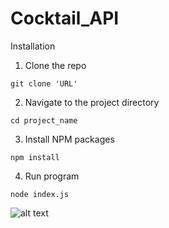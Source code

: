# Cocktail_API

Installation
1. Clone the repo
```
git clone 'URL'
```
2. Navigate to the project directory
```
cd project_name
 ```
3. Install NPM packages
```
npm install
```
4. Run program
```
node index.js
```
![alt text](https://github.com/MarcelBasa/Cocktail-API/edit/master/images/cocktails_page_img.png?raw=true)
